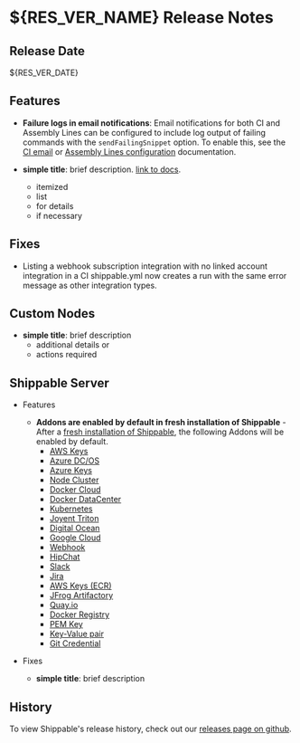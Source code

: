 # ${RES_VER_NAME} Release Notes

## Release Date
${RES_VER_DATE}

## Features
  - **Failure logs in email notifications**: Email notifications for both CI and Assembly Lines can be configured to include log output of failing commands with the `sendFailingSnippet` option. To enable this, see the [CI email](http://docs.shippable.com/ci/email-notifications/) or [Assembly Lines configuration](http://docs.shippable.com/platform/workflow/config/#assembly-lines-configuration) documentation.

  - **simple title**: brief description. [link to docs](#).
      - itemized
      - list
      - for details
      - if necessary

## Fixes
  - Listing a webhook subscription integration with no linked account integration in a CI shippable.yml now creates a run with the same error message as other integration types.

## Custom Nodes
  - **simple title**: brief description
      - additional details or
      - actions required

## Shippable Server

  - Features
      - **Addons are enabled by default in fresh installation of Shippable** - After a [fresh installation of Shippable](http://docs.shippable.com/platform/server/install-onebox/), the following Addons will be enabled by default.
          - [AWS Keys](http://docs.shippable.com/platform/integration/aws-keys/)
          - [Azure DC/OS](http://docs.shippable.com/platform/integration/azureDcosKey/)
          - [Azure Keys](http://docs.shippable.com/platform/integration/azure-keys/)
          - [Node Cluster](http://docs.shippable.com/platform/integration/nodeCluster/)
          - [Docker Cloud](http://docs.shippable.com/platform/integration/dclKey/)
          - [Docker DataCenter](http://docs.shippable.com/platform/integration/ddcKey/)
          - [Kubernetes](http://docs.shippable.com/platform/integration/kubernetes/)
          - [Joyent Triton](http://docs.shippable.com/platform/integration/joyentTritonKey/)
          - [Digital Ocean](http://docs.shippable.com/platform/integration/do/)
          - [Google Cloud](http://docs.shippable.com/platform/integration/gcloudKey/)
          - [Webhook](http://docs.shippable.com/platform/integration/webhook/)
          - [HipChat](http://docs.shippable.com/platform/integration/hipchatKey/)
          - [Slack](http://docs.shippable.com/platform/integration/slackKey/)
          - [Jira](http://docs.shippable.com/platform/integration/jira/)
          - [AWS Keys (ECR)](http://docs.shippable.com/platform/integration/aws-keys/)
          - [JFrog Artifactory](http://docs.shippable.com/platform/integration/jfrog-artifactoryKey/)
          - [Quay.io](http://docs.shippable.com/platform/integration/quayLogin/)
          - [Docker Registry](http://docs.shippable.com/platform/integration/dockerRegistryLogin/)
          - [PEM Key](http://docs.shippable.com/platform/integration/pemKey/)
          - [Key-Value pair](http://docs.shippable.com/platform/integration/key-value/)
          - [Git Credential](http://docs.shippable.com/platform/integration/git-credential/)

  - Fixes
      - **simple title**: brief description

## History

To view Shippable's release history, check out our [releases page on github](https://github.com/Shippable/admiral/releases).
